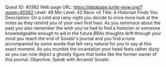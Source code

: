 Quest ID: 40362
Web page URL: https://database.turtle-wow.org/?quest=40362
Level: 48
Min Level: 42
Race: nil
Title:  A Historian Finds You
Description: On a cold and rainy night you decide to once more look at the notes as they remind you of your own first haul. As you reminisce about the past you also remember the wish you've had to find a historian or someone knowledgeable enough to aid in the future.$B$BAs thoughts drift through your mind you reach the end of Sovatir's journal and you find a rune accompanied by some words that felt very natural for you to say at this exact moment. As you mumble the incantation your head feels rather dizzy as you can now depict a ghostly figure that looks like the former owner of this journal.
Objective: Speak with Arcanist Sovatir.
